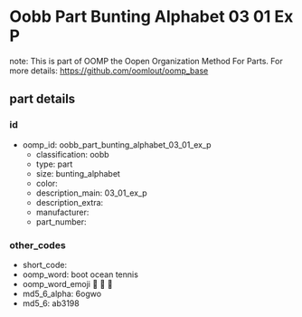 # Oobb Part Bunting Alphabet 03 01 Ex P  

note: This is part of OOMP the Oopen Organization Method For Parts. For more details: https://github.com/oomlout/oomp_base

##  part details





### id
* oomp_id: oobb_part_bunting_alphabet_03_01_ex_p
  * classification: oobb
  * type: part
  * size: bunting_alphabet
  * color: 
  * description_main: 03_01_ex_p
  * description_extra: 
  * manufacturer: 
  * part_number: 

### other_codes
* short_code: 
* oomp_word: boot ocean tennis
* oomp_word_emoji :boot: :ocean: :tennis:
* md5_6_alpha: 6ogwo
* md5_6: ab3198